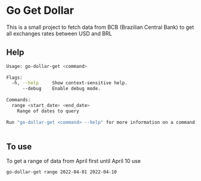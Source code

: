# Go Get Dollar
 
This is a small project to fetch data from BCB (Brazilian Central Bank) to get all exchanges rates between USD and BRL 
 
 
## Help  
 
```bash 
Usage: go-dollar-get <command>
 
Flags: 
  -h, --help     Show context-sensitive help.
      --debug    Enable debug mode.
 
Commands: 
  range <start_date> <end_date>
    Range of dates to query
 
Run "go-dollar-get <command> --help" for more information on a command.
  
``` 

## To use

To get a range of data from April first until April 10 use

```bash 
go-dollar-get range 2022-04-01 2022-04-10 

```
